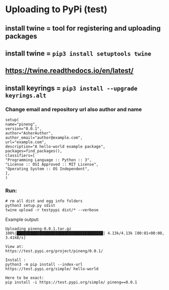 # Uploading to PyPi (test)

## install twine = tool for registering and uploading packages
## install twine = ```pip3 install setuptools twine```
## https://twine.readthedocs.io/en/latest/
## install keyrings = ```pip3 install --upgrade keyrings.alt ```

### Change email and repository url also author and name
```
setup(
name="pineng",
version="0.0.1",
author="AsherAuthor",
author_email="author@example.com",
url="example.com",
description="A hello-world example package",
packages=find_packages(),
classifiers=[
"Programming Language :: Python :: 3",
"License :: OSI Approved :: MIT License",
"Operating System :: OS Independent",
],
)
```

### Run:
```
# rm all dist and egg info folders
python3 setup.py sdist
twine upload -r testpypi dist/* --verbose
```

Example output:
```
Uploading pineng-0.0.1.tar.gz
100%|██████████████████████████████████████| 4.13k/4.13k [00:01<00:00, 3.41kB/s]

View at:
https://test.pypi.org/project/pineng/0.0.1/

Install :
python3 -m pip install --index-url
https://test.pypi.org/simple/ hello-world

Here to be exact:
pip install -i https://test.pypi.org/simple/ pineng==0.0.1

```
